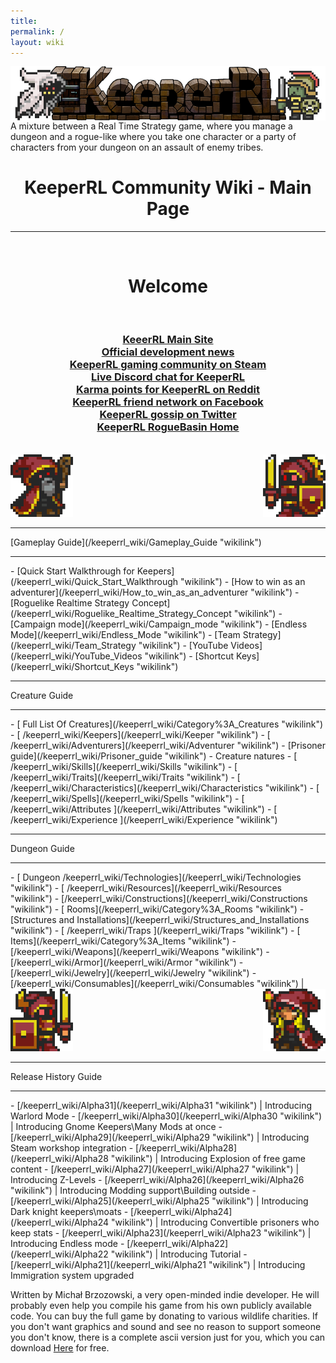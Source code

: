 ```yaml
---
title:
permalink: /
layout: wiki
---
```

<img align="center" src="logo-big.png">
A mixture between a Real Time Strategy game, where you manage a dungeon and a rogue-like where you take one character or a party of characters from your dungeon on an assault of enemy tribes.
<h1 align="center">KeeperRL Community Wiki - Main Page</h1>
<hr>
<br/>
<h1 align="center">Welcome</h1>
<br/>
<h3 align="center">
<a href="http://keeperrl.com/" class="uri">KeeerRL Main Site</a><br/>
<a href="https://keeperrl.com/category/News" class="uri">Official development news</a><br/>
<a href="http://steamcommunity.com/app/329970" class="uri">KeeperRL gaming community on Steam</a><br/>
<a href="https://discord.gg/XZfCCs5" class="uri">Live Discord chat for KeeperRL</a><br/>
<a href="https://www.reddit.com/r/Keeperrl" class="uri">Karma points for KeeperRL on Reddit</a><br/>
<a href="https://www.facebook.com/keeperrl" class="uri">KeeperRL friend network on Facebook</a><br/>
<a href="https://twitter.com/keeperRL" class="uri">KeeperRL gossip on Twitter</a><br/>
<a href="http://www.roguebasin.com/index.php?title=KeeperRL" class="uri">KeeperRL RogueBasin Home</a>
</h3>

<br/>
<img src="Keeper_east.png" title="fig:\Keeper_east.png" alt="Keeper_east.png" width="100" />
<img src="Keeper_knight_female_west.png" title="fig:\Keeper_knight_female_west.png" align="right" alt="Keeper_knight_female_west.png" width="100" />
<br/>

<hr>
[Gameplay Guide](/keeperrl_wiki/Gameplay_Guide "wikilink")                                 
<hr>
-   [Quick Start Walkthrough for Keepers](/keeperrl_wiki/Quick_Start_Walkthrough "wikilink")
-   [How to win as an adventurer](/keeperrl_wiki/How_to_win_as_an_adventurer "wikilink")
-   [Roguelike Realtime Strategy Concept](/keeperrl_wiki/Roguelike_Realtime_Strategy_Concept "wikilink")
-   [Campaign mode](/keeperrl_wiki/Campaign_mode "wikilink")
-   [Endless Mode](/keeperrl_wiki/Endless_Mode "wikilink") 
-   [Team Strategy](/keeperrl_wiki/Team_Strategy "wikilink")
-   [YouTube Videos](/keeperrl_wiki/YouTube_Videos "wikilink")
-   [Shortcut Keys](/keeperrl_wiki/Shortcut_Keys "wikilink")

<hr>
Creature Guide
<hr>
-   [ Full List Of Creatures](/keeperrl_wiki/Category%3A_Creatures "wikilink")               
-   [ /keeperrl_wiki/Keepers](/keeperrl_wiki/Keeper "wikilink")                                          
-   [ /keeperrl_wiki/Adventurers](/keeperrl_wiki/Adventurer "wikilink")                                  
-   [Prisoner guide](/keeperrl_wiki/Prisoner_guide "wikilink")                                
-   Creature natures                                                           
    -   [ /keeperrl_wiki/Skills](/keeperrl_wiki/Skills "wikilink")                                          
    -   [ /keeperrl_wiki/Traits](/keeperrl_wiki/Traits "wikilink")                                          
    -   [ /keeperrl_wiki/Characteristics](/keeperrl_wiki/Characteristics "wikilink")                        
    -   [ /keeperrl_wiki/Spells](/keeperrl_wiki/Spells "wikilink")                                          
    -   [ /keeperrl_wiki/Attributes ](/keeperrl_wiki/Attributes "wikilink")                                 
    -   [ /keeperrl_wiki/Experience ](/keeperrl_wiki/Experience "wikilink")

<hr>
Dungeon Guide
<hr>
-   [ Dungeon /keeperrl_wiki/Technologies](/keeperrl_wiki/Technologies "wikilink")                                               
-   [ /keeperrl_wiki/Resources](/keeperrl_wiki/Resources "wikilink")                                                              
-   [/keeperrl_wiki/Constructions](/keeperrl_wiki/Constructions "wikilink")                                                        
   -   [ Rooms](/keeperrl_wiki/Category%3A_Rooms "wikilink")                                                       
        -   [Structures and Installations](/keeperrl_wiki/Structures_and_Installations "wikilink")                      
       -   [ /keeperrl_wiki/Traps ](/keeperrl_wiki/Traps "wikilink")                                                                 
   -   [ Items](/keeperrl_wiki/Category%3A_Items "wikilink")                                                           
       -   [/keeperrl_wiki/Weapons](/keeperrl_wiki/Weapons "wikilink")                                                                
       -   [/keeperrl_wiki/Armor](/keeperrl_wiki/Armor "wikilink")                                                                    
       -   [/keeperrl_wiki/Jewelry](/keeperrl_wiki/Jewelry "wikilink")                                                                
       -   [/keeperrl_wiki/Consumables](/keeperrl_wiki/Consumables "wikilink")                                                        |

<img src="Keeper_knight_east.png" title="fig:\Keeper knight" alt="Keeper_knight_east.png" width="100" />
<img src="Keeper_female_west.png" title="fig:\Keeper female" align="right" alt="Keeper_female_west.png" width="100" />

<hr>
Release History Guide
<hr>
-   [/keeperrl_wiki/Alpha31](/keeperrl_wiki/Alpha31 "wikilink") | Introducing Warlord Mode
-   [/keeperrl_wiki/Alpha30](/keeperrl_wiki/Alpha30 "wikilink") | Introducing Gnome Keepers\Many Mods at once
-   [/keeperrl_wiki/Alpha29](/keeperrl_wiki/Alpha29 "wikilink") | Introducing Steam workshop integration
-   [/keeperrl_wiki/Alpha28](/keeperrl_wiki/Alpha28 "wikilink") | Introducing Explosion of free game content
-   [/keeperrl_wiki/Alpha27](/keeperrl_wiki/Alpha27 "wikilink") | Introducing  Z-Levels
-   [/keeperrl_wiki/Alpha26](/keeperrl_wiki/Alpha26 "wikilink") | Introducing  Modding support\Building outside
-   [/keeperrl_wiki/Alpha25](/keeperrl_wiki/Alpha25 "wikilink") | Introducing  Dark knight keepers\moats
-   [/keeperrl_wiki/Alpha24](/keeperrl_wiki/Alpha24 "wikilink") | Introducing  Convertible prisoners who keep stats
-   [/keeperrl_wiki/Alpha23](/keeperrl_wiki/Alpha23 "wikilink") | Introducing  Endless mode
-   [/keeperrl_wiki/Alpha22](/keeperrl_wiki/Alpha22 "wikilink") | Introducing  Tutorial
-   [/keeperrl_wiki/Alpha21](/keeperrl_wiki/Alpha21 "wikilink") | Introducing  Immigration system upgraded


Written by Michał Brzozowski, a very open-minded indie developer. He will probably even help you compile his game from his own publicly available code. You can buy the full game by donating to various wildlife charities. If you don't want graphics and sound and see no reason to support someone you don't know, there is a complete ascii version just for you, which you can download <a href="https://keeperrl.com/download/" class="uri">Here</a> for free.
